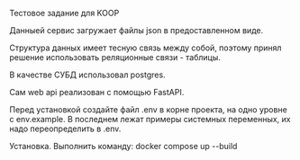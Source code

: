Тестовое задание для KOOP


Данныей сервис загружает файлы json в предоставленном виде.

Структура данных имеет тесную связь между собой,
поэтому принял решение использовать реляционные связи - таблицы.

В качестве СУБД использовал postgres.

Сам web api реализован с помощью FastAPI.

Перед установкой создайте файл .env в корне проекта, на одно
уровне с env.example. В последнем лежат примеры системных переменных,
их надо переопределить в .env.

Установка. Выполнить команду:
    docker compose up --build

